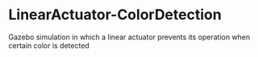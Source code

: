 # LinearActuator-ColorDetection
Gazebo simulation in which a linear actuator prevents its operation when certain color is detected
